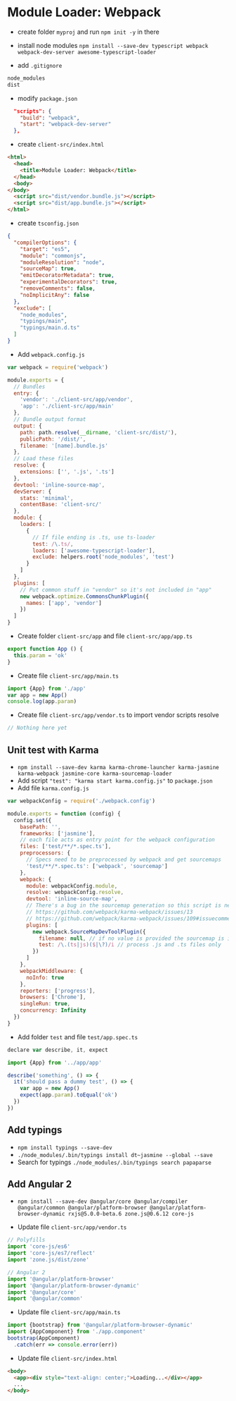 # Module Loader: Webpack

- create folder `myproj` and run `npm init -y` in there
- install node modules `npm install --save-dev typescript webpack webpack-dev-server awesome-typescript-loader`

- add `.gitignore`

```bash
node_modules
dist
```

- modify `package.json`

```json
  "scripts": {
    "build": "webpack",
    "start": "webpack-dev-server"
  },
```

- create `client-src/index.html`

```html
<html>
  <head>
    <title>Module Loader: Webpack</title>
  </head>
  <body>
</body>
  <script src="dist/vendor.bundle.js"></script>
  <script src="dist/app.bundle.js"></script>
</html>
```

- create `tsconfig.json`

```json
{
  "compilerOptions": {
    "target": "es5",
    "module": "commonjs",
    "moduleResolution": "node",
    "sourceMap": true,
    "emitDecoratorMetadata": true,
    "experimentalDecorators": true,
    "removeComments": false,
    "noImplicitAny": false
  },
  "exclude": [
    "node_modules",
    "typings/main",
    "typings/main.d.ts"
  ]
}
```

- Add `webpack.config.js`

```javascript
var webpack = require('webpack')

module.exports = {
  // Bundles
  entry: {
    'vendor': './client-src/app/vendor',
    'app': './client-src/app/main'
  },
  // Bundle output format
  output: {
    path: path.resolve(__dirname, 'client-src/dist/'),
    publicPath: '/dist/',
    filename: '[name].bundle.js'
  },
  // Load these files
  resolve: {
    extensions: ['', '.js', '.ts']
  },
  devtool: 'inline-source-map',
  devServer: {
    stats: 'minimal',
    contentBase: 'client-src/'
  },
  module: {
    loaders: [
      {
        // If file ending is .ts, use ts-loader
        test: /\.ts/,
        loaders: ['awesome-typescript-loader'],
        exclude: helpers.root('node_modules', 'test')
      }
    ]
  },
  plugins: [
    // Put common stuff in "vendor" so it's not included in "app"
    new webpack.optimize.CommonsChunkPlugin({
      names: ['app', 'vendor']
    })
  ]
}
```

- Create folder `client-src/app` and file `client-src/app/app.ts`

```javascript
export function App () {
  this.param = 'ok'
}
```

- Create file `client-src/app/main.ts`

```javascript
import {App} from './app'
var app = new App()
console.log(app.param)
```

- Create file `client-src/app/vendor.ts` to import vendor scripts resolve
```javascript
// Nothing here yet
```

## Unit test with Karma

- `npm install --save-dev karma karma-chrome-launcher karma-jasmine karma-webpack jasmine-core karma-sourcemap-loader`
- Add script `"test": "karma start karma.config.js"` to `package.json`
- Add file `karma.config.js`

```javascript
var webpackConfig = require('./webpack.config')

module.exports = function (config) {
  config.set({
    basePath: '',
    frameworks: ['jasmine'],
    // each file acts as entry point for the webpack configuration
    files: ['test/**/*.spec.ts'],
    preprocessors: {
      // Specs need to be preprocessed by webpack and get sourcemaps
      'test/**/*.spec.ts': ['webpack', 'sourcemap']
    },
    webpack: {
      module: webpackConfig.module,
      resolve: webpackConfig.resolve,
      devtool: 'inline-source-map',
      // There's a bug in the sourcemap generation so this script is needed
      // https://github.com/webpack/karma-webpack/issues/13
      // https://github.com/webpack/karma-webpack/issues/109#issuecomment-224961264
      plugins: [
        new webpack.SourceMapDevToolPlugin({
          filename: null, // if no value is provided the sourcemap is inlined
          test: /\.(ts|js)($|\?)/i // process .js and .ts files only
        })
      ]
    },
    webpackMiddleware: {
      noInfo: true
    },
    reporters: ['progress'],
    browsers: ['Chrome'],
    singleRun: true,
    concurrency: Infinity
  })
}
```

- Add folder `test` and file `test/app.spec.ts`

```javascript
declare var describe, it, expect

import {App} from '../app/app'

describe('something', () => {
  it('should pass a dummy test', () => {
    var app = new App()
    expect(app.param).toEqual('ok')
  })
})
```

## Add typings

- `npm install typings --save-dev`
- `./node_modules/.bin/typings install dt~jasmine --global --save`
- Search for typings `./node_modules/.bin/typings search papaparse`

## Add Angular 2

- `npm install --save-dev @angular/core @angular/compiler @angular/common @angular/platform-browser @angular/platform-browser-dynamic rxjs@5.0.0-beta.6 zone.js@0.6.12 core-js`

- Update file `client-src/app/vendor.ts`

```javascript
// Polyfills
import 'core-js/es6'
import 'core-js/es7/reflect'
import 'zone.js/dist/zone'

// Angular 2
import '@angular/platform-browser'
import '@angular/platform-browser-dynamic'
import '@angular/core'
import '@angular/common'
```

- Update file `client-src/app/main.ts`

```javascript
import {bootstrap} from '@angular/platform-browser-dynamic'
import {AppComponent} from './app.component'
bootstrap(AppComponent)
  .catch(err => console.error(err))
```

- Update file `client-src/index.html`

```html
<body>
  <app><div style="text-align: center;">Loading...</div></app>
  ...
</body>
```

